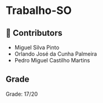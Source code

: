 # Trabalho-SO

## 🤝 Contributors
- Miguel Silva Pinto
- Orlando José da Cunha Palmeira 
- Pedro Miguel Castilho Martins

## Grade  
Grade: 17/20
